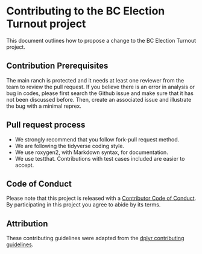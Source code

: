 # Contributing to the BC Election Turnout project

This document outlines how to propose a change to the BC Election Turnout project. 

## Contribution Prerequisites

The main ranch is protected and it needs at least one reviewer from the team to review the pull request. If you believe there is an error in analysis or bug in codes, please first search the Github issue and make sure that it has not been discussed before. Then, create an associated issue and illustrate the bug with a minimal reprex.

## Pull request process

- We strongly recommend that you follow fork-pull request method.
- We are following the tidyverse coding style.
- We use roxygen2, with Markdown syntax, for documentation.
- We use testthat. Contributions with test cases included are easier to accept.

## Code of Conduct

Please note that this project is released with a [Contributor Code of Conduct](https://github.com/UBC-MDS/bc_election_turnout/blob/main/CODE_OF_CONDUCT.md). By participating in this project you agree to abide by its terms.

## Attribution

These contributing guidelines were adapted from the [dplyr contributing guidelines](https://github.com/tidyverse/dplyr/blob/master/.github/CONTRIBUTING.md).